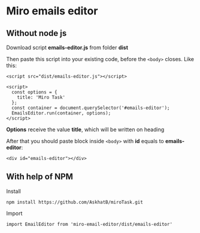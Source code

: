 # **Miro emails editor**

## **Without node js**

Download script **emails-editor.js** from folder **dist**

Then paste this script into your existing code, before the `<body>` closes. Like this:

    <script src="dist/emails-editor.js"></script>

    <script>
      const options = {
        title: 'Miro Task'
      };
      const container = document.querySelector('#emails-editor');
      EmailsEditor.run(container, options);
    </script>

**Options** receive the value **title**, which will be written on heading

After that you should paste block inside `<body>` with **id** equals to **emails-editor**:

    <div id="emails-editor"></div>

## **With help of NPM**

Install

`npm install https://github.com/AskhatB/miroTask.git`

Import

`import EmailEditor from 'miro-email-editor/dist/emails-editor'`
